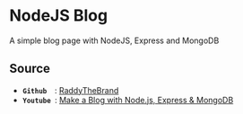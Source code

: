 # NodeJS Blog
A simple blog page with NodeJS, Express and MongoDB

## Source
- **`Github`**&ensp;&ensp;: [RaddyTheBrand](https://github.com/RaddyTheBrand/25.NodeJs-Express-EJS-MongoDB--Blog) 
- **`Youtube`**&ensp;: [Make a Blog with Node.js, Express & MongoDB](https://www.youtube.com/playlist?list=PL4cUxeGkcC9hAJ-ARcYq_z6lDZV7kT1xD)
